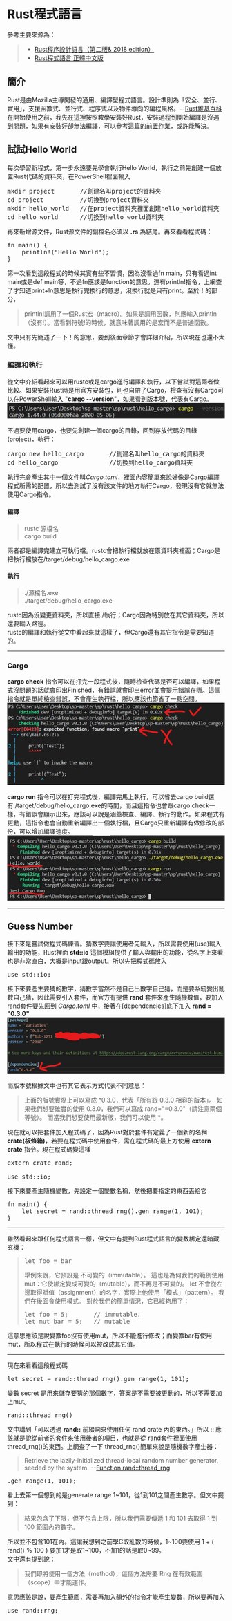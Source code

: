 # Rust程式語言
參考主要來源為：   
> - <a href="https://kaisery.gitbooks.io/trpl-zh-cn/content/">Rust程序設計語言（第二版& 2018 edition）</a>
> - <a href="https://askeing.github.io/rust-book/README.html">Rust程式語言 正體中文版</a>
## 簡介
Rust是由Mozilla主導開發的通用、編譯型程式語言。設計準則為「安全、並行、實用」，支援函數式、並行式、程序式以及物件導向的編程風格。--<a href="https://zh.wikipedia.org/wiki/Rust">Rust維基百科</a>   
在開始使用之前，我先在<a href="https://kaisery.gitbooks.io/trpl-zh-cn/content/ch01-01-installation.html">這裡</a>按照教學安裝好Rust，安裝過程到開始編譯是沒遇到問題，如果有安裝好卻無法編譯，可以參考<a href="https://github.com/JesusDick/sp108b/blob/master/%E6%9C%9F%E6%9C%AB%E5%A0%B1%E5%91%8A/FinalTest.md">這篇的前置作業</a>，或許能解決。
## 試試Hello World
每次學習新程式，第一步永遠要先學會執行Hello World，執行之前先創建一個放置Rust代碼的資料夾，在PowerShell裡面輸入
<pre>
mkdir project       //創建名叫project的資料夾
cd project          //切換到project資料夾
mkdir hello_world   //在project資料夾裡面創建hello_world資料夾
cd hello_world      //切換到hello_world資料夾
</pre>
再來新增源文件，Rust源文件的副檔名必須以 **.rs** 為結尾。再來看看程式碼：
<pre>
fn main() {
    println!("Hello World");
}
</pre>
第一次看到這段程式的時候其實有些不習慣，因為沒看過fn main，只有看過int main或是def main等，不過fn應該是function的意思。還有println!指令，上網查了才知道print+ln意思是執行完換行的意思，沒換行就是只有print。至於！的部分，
>println!調用了一個Rust宏（macro）。如果是調用函數，則應輸入println（沒有!）。當看到符號!的時候，就意味著調用的是宏而不是普通函數。

文中只有先簡述了一下！的意思，要到後面章節才會詳細介紹，所以現在也還不太懂。
### 編譯和執行
從文中介紹看起來可以用rustc或是cargo進行編譯和執行，以下嘗試對這兩者做比較。如果安裝Rust時是用官方安裝包，則也自帶了Cargo，檢查有沒有Cargo可以在PowerShell輸入 "**cargo --version**"，如果看到版本號，代表有Cargo。   
![version](cargo_version.png)

不過要使用cargo，也要先創建一個cargo的目錄，回到存放代碼的目錄(project)，執行：
<pre>
cargo new hello_cargo       //創建名叫hello_cargo的資料夾
cd hello_cargo              //切換到hello_cargo資料夾
</pre>
執行完會產生其中一個文件叫*Cargo.toml*，裡面內容簡單來說好像是Cargo編譯程式所需的配置，所以去測試了沒有該文件的地方執行Cargo，發現沒有它就無法使用Cargo指令。
#### 編譯
>rustc 源檔名   
cargo build

兩者都是編譯完建立可執行檔。rustc會把執行檔就放在原資料夾裡面；Cargo是把執行檔放在/target/debug/hello_cargo.exe
#### 執行
>./源檔名.exe   
./target/debug/hello_cargo.exe

rustc因為沒變更資料夾，所以直接./執行；Cargo因為特別放在其它資料夾，所以還要輸入路徑。   
rustc的編譯和執行從文中看起來就這樣了，但Cargo還有其它指令是需要知道的。

---
### Cargo
**cargo check** 指令可以在打完一段程式後，隨時檢查代碼是否可以編譯，如果程式沒問題的話就會印出Finished，有錯誤就會印出error並會提示錯誤在哪。這個指令就是單純檢查錯誤，不會產生執行檔，所以應該也節省了一點空間。   
![check](cargo_check.jpg)

**cargo run** 指令可以在打完程式後，編譯完馬上執行，可以省去cargo build還有./target/debug/hello_cargo.exe的時間，而且這指令也會跟cargo check一樣，有錯誤會顯示出來，應該可以說是涵蓋檢查、編譯、執行的動作。如果程式有更動，這指令也會自動重新編譯出一個執行檔，且Cargo只重新編譯有做修改的部份，可以增加編譯速度。   
![run](cargo_run.jpg)

---
## Guess Number
接下來是嘗試做程式碼練習。猜數字要讓使用者先輸入，所以需要使用(use)輸入輸出的功能，Rust裡面 **std::io** 這個模組提供了輸入與輸出的功能，從名字上來看也是非常直白，大概是input跟output。所以先把程式碼放入
<pre>
use std::io;
</pre>
接下來要產生要猜的數字，猜數字當然不是自己出數字自己猜，而是要系統變出亂數自己猜，因此需要引入套件，而官方有提供 **rand** 套件來產生隨機數值，要加入rand套件要先回到 *Cargo.toml* 中，接著在[dependencies]底下加入 **rand = "0.3.0"**
![rand](rand.jpg)

而版本號根據文中也有其它表示方式代表不同意思：
>上面的版號實際上可以寫成 ^0.3.0，代表「所有跟 0.3.0 相容的版本」。 如果我們想要確實的使用 0.3.0，我們可以寫成 rand="=0.3.0"（請注意兩個等號）。 而當我們想要使用最新版，我們可以使用 *。 

現在就可以把套件加入程式碼了，因為Rust對於套件有定義了一個新的名稱 **crate(板條箱)**，若要在程式碼中使用套件，需在程式碼的最上方使用 **extern crate** 指令。現在程式碼變這樣
<pre>
extern crate rand;

use std::io;
</pre>
接下來要產生隨機變數，先設定一個變數名稱，然後把要指定的東西丟給它
<pre>
fn main() {
    let secret = rand::thread_rng().gen_range(1, 101);
}
</pre>
***
雖然看起來跟任何程式語言一樣，但文中有提到Rust程式語言的變數綁定還暗藏玄機：
> <pre>let foo = bar</pre>舉例來說，它預設是 不可變的（immutable）。 這也是為何我們的範例使用 mut：它使綁定變成可變的（mutable），而不再是不可變的。 let 不會從左邊取得賦值（assignment）的名字，實際上他使用「模式」（pattern）。 我們在後面會使用模式。 對於我們的簡單情況，它已經夠用了：
> <pre>let foo = 5;       // immutable.
> let mut bar = 5;   // mutable</pre>
這意思應該是說變數foo沒有使用mut，所以不能進行修改；而變數bar有使用mut，所以程式在執行的時候可以被改成其它值。   
***
現在來看看這段程式碼
<pre>
let secret = rand::thread_rng().gen_range(1, 101);
</pre>
變數 secret 是用來儲存要猜的那個數字，答案是不需要被更動的，所以不需要加上mut。   
<pre>
rand::thread_rng()
</pre>
文中講到「可以透過 **rand::** 前綴詞來使用任何 rand crate 內的東西。」所以 :: 應該就是說從前者的套件來使用後者的項目，也就是從 rand套件裡面使用thread_rng()的東西。上網查了一下 thread_rng()簡單來說是隨機數字產生器：
> Retrieve the lazily-initialized thread-local random number generator, seeded by the system. --<a href="https://docs.rs/rand/0.7.3/rand/fn.thread_rng.html">Function rand::thread_rng</a>
<pre>
.gen_range(1, 101);
</pre>
看上去第一個想到的是generate range 1~101，從1到101之間產生數字。但文中提到：
>結果包含了下限，但不包含上限，所以我們需要傳遞 1 和 101 去取得 1 到 100 範圍內的數字。

所以並不包含101在內。這讓我想到之前學C取亂數的時候，1~100要使用 1 + ( rand() % 100 ) 要加1才是取1~100，不加1的話是取0~99。   
文中還有提到說：
> 我們即將使用一個方法（method），這個方法需要 Rng 在有效範圍（scope）中才能運作。

意思應該是說，要產生範圍，需要再加入額外的指令才能產生變數，所以要再加入
<pre>
use rand::rng;
</pre>
